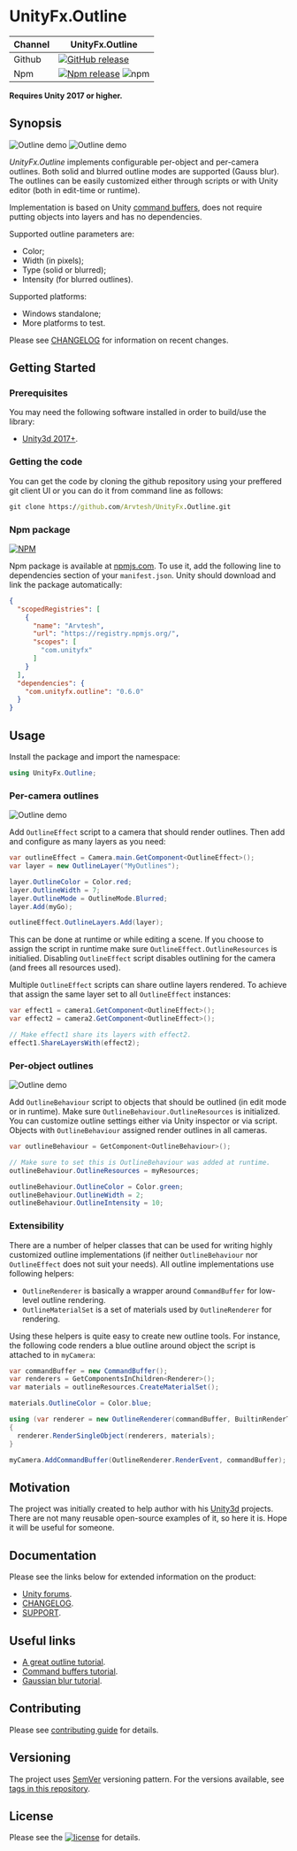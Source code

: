 # UnityFx.Outline

Channel | UnityFx.Outline |
---------|---------------|
Github | [![GitHub release](https://img.shields.io/github/release/Arvtesh/UnityFx.Outline.svg?logo=github)](https://github.com/Arvtesh/UnityFx.Outline/releases)
Npm | [![Npm release](https://img.shields.io/npm/v/com.unityfx.outline.svg)](https://www.npmjs.com/package/com.unityfx.outline) ![npm](https://img.shields.io/npm/dt/com.unityfx.outline)

**Requires Unity 2017 or higher.**

## Synopsis
![Outline demo](Docs/OutlineSamples.png "Outline demo")
![Outline demo](Docs/MotusOutline.png "Outline demo")

*UnityFx.Outline* implements configurable per-object and per-camera outlines. Both solid and blurred outline modes are supported (Gauss blur). The outlines can be easily customized either through scripts or with Unity editor (both in edit-time or runtime).

Implementation is based on Unity [command buffers](https://docs.unity3d.com/ScriptReference/Rendering.CommandBuffer.html), does not require putting objects into layers and has no dependencies.

Supported outline parameters are:
- Color;
- Width (in pixels);
- Type (solid or blurred);
- Intensity (for blurred outlines).

Supported platforms:
- Windows standalone;
- More platforms to test.

Please see [CHANGELOG](CHANGELOG.md) for information on recent changes.

## Getting Started
### Prerequisites
You may need the following software installed in order to build/use the library:
- [Unity3d 2017+](https://store.unity.com/).

### Getting the code
You can get the code by cloning the github repository using your preffered git client UI or you can do it from command line as follows:
```cmd
git clone https://github.com/Arvtesh/UnityFx.Outline.git
```

### Npm package
[![NPM](https://nodei.co/npm/com.unityfx.outline.png)](https://www.npmjs.com/package/com.unityfx.outline)

Npm package is available at [npmjs.com](https://www.npmjs.com/package/com.unityfx.outline). To use it, add the following line to dependencies section of your `manifest.json`. Unity should download and link the package automatically:
```json
{
  "scopedRegistries": [
    {
      "name": "Arvtesh",
      "url": "https://registry.npmjs.org/",
      "scopes": [
        "com.unityfx"
      ]
    }
  ],
  "dependencies": {
    "com.unityfx.outline": "0.6.0"
  }
}
```

## Usage
Install the package and import the namespace:
```csharp
using UnityFx.Outline;
```

### Per-camera outlines
![Outline demo](Docs/OutlineEffectInspector.png "OutlineEffect Inspector")

Add `OutlineEffect` script to a camera that should render outlines. Then add and configure as many layers as you need:
```csharp
var outlineEffect = Camera.main.GetComponent<OutlineEffect>();
var layer = new OutlineLayer("MyOutlines");

layer.OutlineColor = Color.red;
layer.OutlineWidth = 7;
layer.OutlineMode = OutlineMode.Blurred;
layer.Add(myGo);

outlineEffect.OutlineLayers.Add(layer);
```

This can be done at runtime or while editing a scene. If you choose to assign the script in runtime make sure `OutlineEffect.OutlineResources` is initialied. Disabling `OutlineEffect` script disables outlining for the camera (and frees all resources used).

Multiple `OutlineEffect` scripts can share outline layers rendered. To achieve that assign the same layer set to all `OutlineEffect` instances:

```csharp
var effect1 = camera1.GetComponent<OutlineEffect>();
var effect2 = camera2.GetComponent<OutlineEffect>();

// Make effect1 share its layers with effect2.
effect1.ShareLayersWith(effect2);
```

### Per-object outlines
![Outline demo](Docs/OutlineBehaviourInspector.png "OutlineBehaviour Inspector")

Add `OutlineBehaviour` script to objects that should be outlined (in edit mode or in runtime). Make sure `OutlineBehaviour.OutlineResources` is initialized. You can customize outline settings either via Unity inspector or via script. Objects with `OutlineBehaviour` assigned render outlines in all cameras.

```csharp
var outlineBehaviour = GetComponent<OutlineBehaviour>();

// Make sure to set this is OutlineBehaviour was added at runtime.
outlineBehaviour.OutlineResources = myResources;

outlineBehaviour.OutlineColor = Color.green;
outlineBehaviour.OutlineWidth = 2;
outlineBehaviour.OutlineIntensity = 10;
```

### Extensibility
There are a number of helper classes that can be used for writing highly customized outline implementations (if neither `OutlineBehaviour` nor `OutlineEffect` does not suit your needs).
All outline implementations use following helpers:
- `OutlineRenderer` is basically a wrapper around `CommandBuffer` for low-level outline rendering.
- `OutlineMaterialSet` is a set of materials used by `OutlineRenderer` for rendering.

Using these helpers is quite easy to create new outline tools. For instance, the following code renders a blue outline around object the script is attached to in `myCamera`:

```csharp
var commandBuffer = new CommandBuffer();
var renderers = GetComponentsInChildren<Renderer>();
var materials = outlineResources.CreateMaterialSet();

materials.OutlineColor = Color.blue;

using (var renderer = new OutlineRenderer(commandBuffer, BuiltinRenderTextureType.CameraTarget))
{
  renderer.RenderSingleObject(renderers, materials);
}

myCamera.AddCommandBuffer(OutlineRenderer.RenderEvent, commandBuffer);
```

## Motivation
The project was initially created to help author with his [Unity3d](https://unity3d.com) projects. There are not many reusable open-source examples of it, so here it is. Hope it will be useful for someone.

## Documentation
Please see the links below for extended information on the product:
- [Unity forums](https://forum.unity.com/threads/TODO/).
- [CHANGELOG](CHANGELOG.md).
- [SUPPORT](.github/SUPPORT.md).

## Useful links
- [A great outline tutorial](https://willweissman.wordpress.com/tutorials/shaders/unity-shaderlab-object-outlines/).
- [Command buffers tutorial](https://lindenreid.wordpress.com/2018/09/13/using-command-buffers-in-unity-selective-bloom/).
- [Gaussian blur tutorial](https://www.ronja-tutorials.com/2018/08/27/postprocessing-blur.html).

## Contributing
Please see [contributing guide](.github/CONTRIBUTING.md) for details.

## Versioning
The project uses [SemVer](https://semver.org/) versioning pattern. For the versions available, see [tags in this repository](https://github.com/Arvtesh/UnityFx.Outline/tags).

## License
Please see the [![license](https://img.shields.io/github/license/Arvtesh/UnityFx.Outline.svg)](LICENSE.md) for details.
